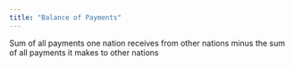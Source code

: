 ```yaml
---
title: "Balance of Payments"
---
```

Sum of all payments one nation receives from other nations minus the sum of all payments it makes to other nations

